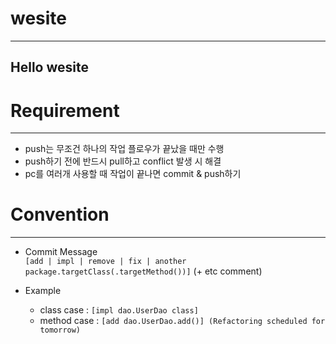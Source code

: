 # wesite
-------
  Hello wesite
-------

# Requirement
-------
  * push는 무조건 하나의 작업 플로우가 끝났을 때만 수행
  * push하기 전에 반드시 pull하고 conflict 발생 시 해결
  * pc를 여러개 사용할 때 작업이 끝나면 commit & push하기
  
# Convention
-------
  * Commit Message <br>
    `[add | impl | remove | fix | another   package.targetClass(.targetMethod())]` (+ etc comment)

  * Example <br>
    - class  case : `[impl dao.UserDao class]`
    - method case : `[add dao.UserDao.add()] (Refactoring scheduled for tomorrow)`

